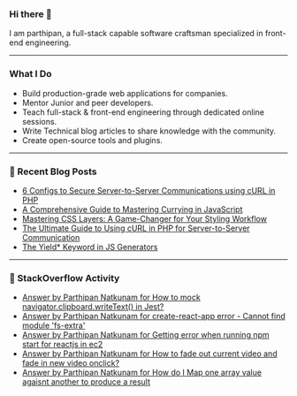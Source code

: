 
### Hi there 👋
I am parthipan, a full-stack capable software craftsman specialized in front-end engineering.

---

### What I Do
- Build production-grade web applications for companies.
- Mentor Junior and peer developers.
- Teach full-stack & front-end engineering through dedicated online sessions.
- Write Technical blog articles to share knowledge with the community.
- Create open-source tools and plugins.

---

### 📄 Recent Blog Posts
<!-- BLOG-POST-LIST:START -->
- [6 Configs to Secure Server-to-Server Communications using cURL in PHP](https://levelup.gitconnected.com/6-configs-to-secure-server-to-server-communications-using-curl-in-php-a144719b62d0?source=rss-1a7725724267------2)
- [A Comprehensive Guide to Mastering Currying in JavaScript](https://levelup.gitconnected.com/a-comprehensive-guide-to-mastering-currying-in-javascript-975f51ebd565?source=rss-1a7725724267------2)
- [Mastering CSS Layers: A Game-Changer for Your Styling Workflow](https://levelup.gitconnected.com/mastering-css-layers-a-game-changer-for-your-styling-workflow-6e1611feaa28?source=rss-1a7725724267------2)
- [The Ultimate Guide to Using cURL in PHP for Server-to-Server Communication](https://levelup.gitconnected.com/the-ultimate-guide-to-using-curl-in-php-for-server-to-server-communication-ddbf032326c8?source=rss-1a7725724267------2)
- [The Yield* Keyword in JS Generators](https://javascript.plainenglish.io/the-yield-keyword-in-js-generators-4fd27977c4d5?source=rss-1a7725724267------2)
<!-- BLOG-POST-LIST:END -->

---

### 🔎 StackOverflow Activity
<!-- STACKOVERFLOW:START -->
- [Answer by Parthipan Natkunam for How to mock navigator.clipboard.writeText&lpar;&rpar; in Jest?](https://stackoverflow.com/questions/62351935/how-to-mock-navigator-clipboard-writetext-in-jest/65870099#65870099)
- [Answer by Parthipan Natkunam for create-react-app error - Cannot find module &#39;fs-extra&#39;](https://stackoverflow.com/questions/50724329/create-react-app-error-cannot-find-module-fs-extra/58448852#58448852)
- [Answer by Parthipan Natkunam for Getting error when running npm start for reactjs in ec2](https://stackoverflow.com/questions/58285368/getting-error-when-running-npm-start-for-reactjs-in-ec2/58342171#58342171)
- [Answer by Parthipan Natkunam for How to fade out current video and fade in new video onclick?](https://stackoverflow.com/questions/53316112/how-to-fade-out-current-video-and-fade-in-new-video-onclick/53318218#53318218)
- [Answer by Parthipan Natkunam for How do I Map one array value agaisnt another to produce a result](https://stackoverflow.com/questions/53299774/how-do-i-map-one-array-value-agaisnt-another-to-produce-a-result/53300303#53300303)
<!-- STACKOVERFLOW:END -->




<!--
**Parthipan-Natkunam/Parthipan-Natkunam** is a ✨ _special_ ✨ repository because its `README.md` (this file) appears on your GitHub profile.

Here are some ideas to get you started:

- 🔭 I’m currently working on ...
- 🌱 I’m currently learning ...
- 👯 I’m looking to collaborate on ...
- 🤔 I’m looking for help with ...
- 💬 Ask me about ...
- 📫 How to reach me: ...
- 😄 Pronouns: ...
- ⚡ Fun fact: ...
-->
